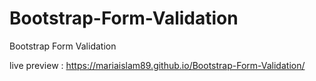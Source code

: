 # Bootstrap-Form-Validation
Bootstrap Form Validation

live preview :
https://mariaislam89.github.io/Bootstrap-Form-Validation/
